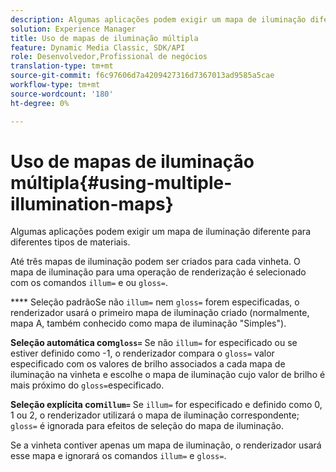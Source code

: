 ```yaml
---
description: Algumas aplicações podem exigir um mapa de iluminação diferente para diferentes tipos de materiais.
solution: Experience Manager
title: Uso de mapas de iluminação múltipla
feature: Dynamic Media Classic, SDK/API
role: Desenvolvedor,Profissional de negócios
translation-type: tm+mt
source-git-commit: f6c97606d7a4209427316d7367013ad9585a5cae
workflow-type: tm+mt
source-wordcount: '180'
ht-degree: 0%

---
```



# Uso de mapas de iluminação múltipla{#using-multiple-illumination-maps}

Algumas aplicações podem exigir um mapa de iluminação diferente para diferentes tipos de materiais.

Até três mapas de iluminação podem ser criados para cada vinheta. O mapa de iluminação para uma operação de renderização é selecionado com os comandos `illum=` e ou `gloss=`.

**** Seleção padrãoSe não  `illum=` nem  `gloss=` forem especificadas, o renderizador usará o primeiro mapa de iluminação criado (normalmente, mapa A, também conhecido como mapa de iluminação &quot;Simples&quot;).

**Seleção automática com`gloss=`** Se não  `illum=` for especificado ou se estiver definido como -1, o renderizador compara o  `gloss=` valor especificado com os valores de brilho associados a cada mapa de iluminação na vinheta e escolhe o mapa de iluminação cujo valor de brilho é mais próximo do  `gloss=`especificado.

**Seleção explícita com`illum=`** Se  `illum=` for especificado e definido como 0, 1 ou 2, o renderizador utilizará o mapa de iluminação correspondente;  `gloss=` é ignorada para efeitos de seleção do mapa de iluminação.

Se a vinheta contiver apenas um mapa de iluminação, o renderizador usará esse mapa e ignorará os comandos `illum=` e `gloss=`.
